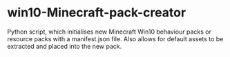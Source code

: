# win10-Minecraft-pack-creator
Python script, which initialises new Minecraft Win10 behaviour packs or resource packs with a manifest.json file.
Also allows for default assets to be extracted and placed into the new pack.
